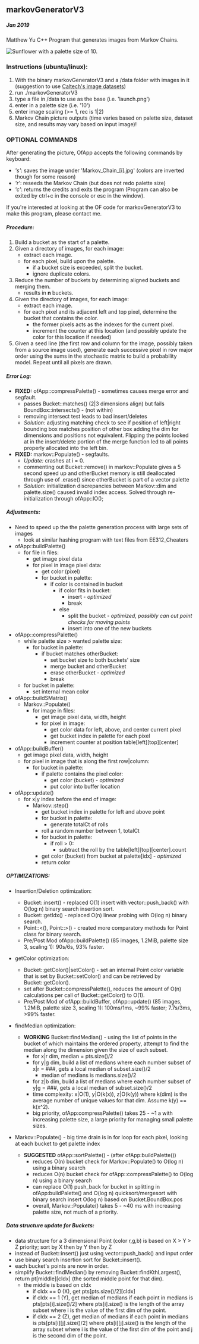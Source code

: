 ## markovGeneratorV3
##### Jan 2019
Matthew Yu
C++ Program that generates images from Markov Chains.

![Sunflower with a palette size of 10.](https://github.com/dimembermatt/ColorQuantization/blob/master/output/sunflower007_10bins.png)

### Instructions (ubuntu/linux):
1. With the binary markovGeneratorV3 and a /data folder with images in it (suggestion to use [Caltech's image datasets](http://www.vision.caltech.edu/Image_Datasets/Caltech101/))
2. run ./markovGeneratorV3
3. type a file in /data to use as the base (i.e. 'launch.png')  
4. enter in a palette size (i.e. '10')
5. enter image scaling (>= 1, rec is 1|2)
6. Markov Chain picture outputs (time varies based on palette size, dataset size, and results may vary based on input image)!

### OPTIONAL COMMANDS
After generating the picture, OfApp accepts the following commands by keyboard:
- _'s'_: saves the image under 'Markov_Chain_[i].jpg' (colors are inverted though for some reason)
- _'r'_: reseeds the Markov Chain (but does not redo palette size)
- _'c'_: returns the credits and exits the program (Program can also be exited by ctrl+c in the console or esc in the window).


If you're interested at looking at the OF code for markovGeneratorV3 to make this program, please contact me.


##### Procedure:
1. Build a bucket as the start of a palette.
2. Given a directory of images, for each image:
    - extract each image.
    - for each pixel, build upon the palette.
        - if a bucket size is exceeded, split the bucket.
        - ignore duplicate colors.
3. Reduce the number of buckets by determining aligned buckets and merging them.
    - results in __n__ buckets.
4. Given the directory of images, for each image:
    - extract each image.
    - for each pixel and its adjacent left and top pixel, determine the bucket that contains the color.
        - the former pixels acts as the indexes for the current pixel.
        - increment the counter at this location (and possibly update the color for this location if needed)
5. Given a seed line (the first row and column for the image, possibly taken from a source image used), generate each successive pixel in row major order using the sums in the stochastic matrix to build a probability model. Repeat until all pixels are drawn.

##### Error Log:
- __FIXED:__ ofApp::compressPalette() - sometimes causes merge error and segfault.
    - passes Bucket::matches() (2|3 dimensions align) but fails BoundBox::intersects() - (not within)
    - removing intersect test leads to bad insert/deletes
    - _Solution:_ adjusting matching check to see if position of left|right bounding box matches position of other box adding the dim for dimensions and positions not equivalent. Flipping the points looked at in the insert/delete portion of the merge function led to all points properly allocated into the left bin.
- __FIXED:__ markov::Populate() - segfaults.
    - _Update:_ crashes at i = 0.
    - commenting out Bucket::remove() in markov::Populate gives a 5 second speed up and otherBucket memory is still deallocated through use of .erase() since otherBucket is part of a vector<Bucket> palette
    - _Solution:_ initialization discrepancies between Markov::dim and palette.size() caused invalid index access. Solved through re-initialization through ofApp::IO();

##### Adjustments:
- Need to speed up the the palette generation process with large sets of images
    - look at similar hashing program with text files from EE312_Cheaters
- ofApp::buildPalette()
    - for file in files:
        - get image pixel data
        - for pixel in image pixel data:
            - get color (pixel)
            - for bucket in palette:
                - if color is contained in bucket
                    - if color fits in bucket:
                        - insert - _optimized_
                        - break
                    - else
                        - split the bucket - _optimized, possibly can cut point checks for moving points_
                        - insert into one of the new buckets
- ofApp::compressPalette()
    - while palette size > wanted palette size:
        - for bucket in palette:
            - if bucket matches otherBucket:
                - set bucket size to both buckets' size
                - merge bucket and otherBucket
                - erase otherBucket - _optimized_
                - break
    - for bucket in palette:
        - set internal mean color
- ofApp::buildSMatrix()
    - Markov::Populate()
        - for image in files:
            - get image pixel data, width, height
            - for pixel in image:
                - get color data for left, above, and center current pixel
                - get bucket index in palette for each pixel
                - increment counter at position table[left][top][center]
- ofApp::buildBuffer()
    - get image pixel data, width, height
    - for pixel in image that is along the first row|column:
        - for bucket in palette:
            - if palette contains the pixel color:
                - get color (bucket) - _optimized_
                - put color into buffer location
- ofApp::update()
    - for x|y index before the end of image:
        - Markov::step()
            - get bucket index in palette for left and above point
            - for bucket in palette:
                - generate totalCt of rolls
            - roll a random number between 1, totalCt
            - for bucket in palette:
                - if roll > 0:
                    - subtract the roll by the table[left][top][center].count
            - get color (bucket) from bucket at palette[idx] - _optimized_
            - return color

##### OPTIMIZATIONS:
- Insertion/Deletion optimization:
    - Bucket::insert() - replaced O(1) insert with vector::push_back() with O(log n) binary search insertion sort.
    - Bucket::getIdx() - replaced O(n) linear probing with O(log n) binary search.
    - Point::<(), Point::>() - created more comparatory methods for Point class for binary search.
    - Pre/Post Mod ofApp::buildPalette() (85 images, 1.2MiB, palette size 3, scaling 1): 90s/6s, 93% faster.

- getColor optimization:
    - Bucket::getColor()|setColor() - set an internal Point color variable that is set by Bucket::setColor() and can be retrieved by Bucket::getColor().
    - set after Bucket::compressPalette(), reduces the amount of O(n) calculations per call of Bucket::getColor() to O(1).
    - Pre/Post Mod of ofApp::buildBuffer, ofApp::update() (85 images, 1.2MiB, palette size 3, scaling 1): 100ms/1ms, ~99% faster; 7.7s/3ms, >99% faster.

- findMedian optimization:
    - __WORKING__ Bucket::findMedian() - using the list of points in the bucket of which maintains the ordered property, attempt to find the median along the dimension given the size of each subset.
        - for x|r dim, median = pts.size()/2
        - for y|g dim, build a list of medians where each number subset of x|r = ###, gets a local median of subset.size()/2
            - median of medians is medians.size()/2
        - for z|b dim, build a list of medians where each number subset of y|g = ###, gets a local median of subset.size()/2
        - time complexity: x|O(1), y|O(k(x)), z|O(k(y)) where k(dim) is the average number of unique values for that dim. Assume k(y) == k(x^2).
        - big priority, ofApp:compressPalette() takes 25 - ~1 a with increasing palette size, a large priority for managing small palette sizes.

- Markov::Populate() - big time drain is in for loop for each pixel, looking at each bucket to get palette index
    - __SUGGESTED__ ofApp::sortPalette() - (after ofApp:buildPalette())
        - reduces O(n) bucket check for Markov::Populate() to O(log n) using a binary search
        - reduces O(n) bucket check for ofApp::compressPalette() to O(log n) using a binary search
        - can replace O(1) push_back for bucket in splitting in ofApp:buildPalette() and O(log n) quicksort/mergesort with binary search insert O(log n) based on Bucket.BoundBox.pos
        - overall, Markov::Populate() takes 5 - ~40 ms with increasing palette size, not much of a priority.

##### Data structure update for Buckets:
- data structure for a 3 dimensional Point (color r,g,b) is based on X > Y > Z priority; sort by X then by Y then by Z
- instead of Bucket::insert() just using vector::push_back() and input order
- use binary search insertion sort for Bucket::insert().
- each bucket's points are now in order.
- simplify Bucket::findMedian() by removing Bucket::findKthLargest(), return pt[middle][cIdx] (the sorted middle point for that dim).
    - the middle is based on cIdx
        - if cIdx == 0 (X), get pts[pts.size()/2][cIdx]
        - if cIdx == 1 (Y), get median of medians if each point in medians is pts[pts[i].size()/2] where pts[i].size() is the length of the array subset where i is the value of the first dim of the point.
        - if cIdx == 2 (Z), get median of medians if each point in medians is pts[pts[i][j].size()/2] where pts[i][j].size() is the length of the array subset where i is the value of the first dim of the point and j is the second dim of the point.
